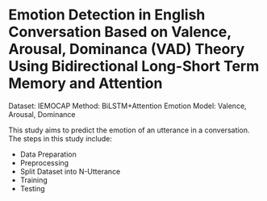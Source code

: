 # Emotion Detection in English Conversation Based on Valence, Arousal, Dominanca (VAD) Theory Using Bidirectional Long-Short Term Memory and Attention

Dataset: IEMOCAP
Method: BiLSTM+Attention
Emotion Model: Valence, Arousal, Dominance
<br>

This study aims to predict the emotion of an utterance in a conversation. The steps in this study include:
* Data Preparation
* Preprocessing
* Split Dataset into N-Utterance
* Training
* Testing
